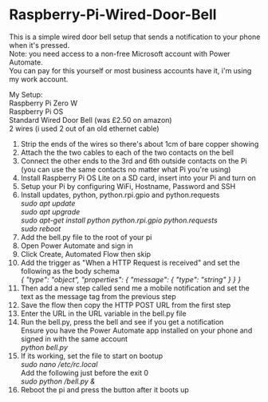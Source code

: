 # Raspberry-Pi-Wired-Door-Bell

This is a simple wired door bell setup that sends a notification to your phone when it's pressed.  
Note: you need access to a non-free Microsoft account with Power Automate.  
You can pay for this yourself or most business accounts have it, i'm using my work account.  

My Setup:  
Raspberry Pi Zero W  
Raspberry Pi OS  
Standard Wired Door Bell (was £2.50 on amazon)  
2 wires (i used 2 out of an old ethernet cable)  

1. Strip the ends of the wires so there's about 1cm of bare copper showing  
2. Attach the the two cables to each of the two contacts on the bell
3. Connect the other ends to the 3rd and 6th outside contacts on the Pi (you can use the same contacts no matter what Pi you're using)
4. Install Raspberry Pi OS Lite on a SD card, insert into your Pi and turn on  
5. Setup your Pi by configuring WiFi, Hostname, Password and SSH  
6. Install updates, python, python.rpi.gpio and python.requests  
    *sudo apt update  
    sudo apt upgrade  
    sudo apt-get install python python.rpi.gpio python.requests  
    sudo reboot*  
7. Add the bell.py file to the root of your pi  
8. Open Power Automate and sign in  
9. Click Create, Automated Flow then skip  
10. Add the trigger as "When a HTTP Request is received" and set the following as the body schema  
    *{
        "type": "object",
        "properties": {
            "message": {
                    "type": "string"
                }
            }
    }*  
11. Then add a new step called send me a mobile notification and set the text as the message tag from the previous step  
12. Save the flow then copy the HTTP POST URL from the first step  
13. Enter the URL in the URL variable in the bell.py file  
14. Run the bell.py, press the bell and see if you get a notification  
Ensure you have the Power Automate app installed on your phone and signed in with the same account  
    *python bell.py*  
15. If its working, set the file to start on bootup  
    *sudo nano /etc/rc.local*  
    Add the following just before the exit 0  
    *sudo python /bell.py &*  
16. Reboot the pi and press the button after it boots up  
